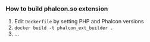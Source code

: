 ### How to build phalcon.so extension

1. Edit `Dockerfile` by setting PHP and Phalcon versions
2. `docker build -t phalcon_ext_builder .`
3. ...
